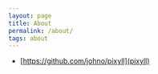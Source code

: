 ```yaml
---
layout: page
title: About
permalink: /about/
tags: about
---
```


- [https://github.com/johno/pixyll](pixyll)
